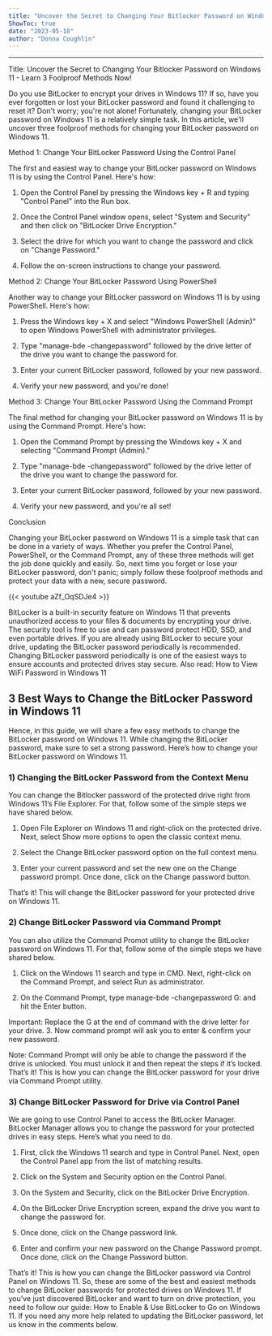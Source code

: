 ```yaml
---
title: "Uncover the Secret to Changing Your Bitlocker Password on Windows 11 - Learn 3 Foolproof Methods Now!"
ShowToc: true 
date: "2023-05-18"
author: "Donna Coughlin"
---
```

*****
Title: Uncover the Secret to Changing Your Bitlocker Password on Windows 11 - Learn 3 Foolproof Methods Now!

Do you use BitLocker to encrypt your drives in Windows 11? If so, have you ever forgotten or lost your BitLocker password and found it challenging to reset it? Don't worry; you're not alone! Fortunately, changing your BitLocker password on Windows 11 is a relatively simple task. In this article, we'll uncover three foolproof methods for changing your BitLocker password on Windows 11.

Method 1: Change Your BitLocker Password Using the Control Panel

The first and easiest way to change your BitLocker password on Windows 11 is by using the Control Panel. Here's how:

1. Open the Control Panel by pressing the Windows key + R and typing "Control Panel" into the Run box.

2. Once the Control Panel window opens, select "System and Security" and then click on "BitLocker Drive Encryption."

3. Select the drive for which you want to change the password and click on "Change Password."

4. Follow the on-screen instructions to change your password.

Method 2: Change Your BitLocker Password Using PowerShell

Another way to change your BitLocker password on Windows 11 is by using PowerShell. Here's how:

1. Press the Windows key + X and select "Windows PowerShell (Admin)" to open Windows PowerShell with administrator privileges.

2. Type "manage-bde -changepassword" followed by the drive letter of the drive you want to change the password for.

3. Enter your current BitLocker password, followed by your new password.

4. Verify your new password, and you're done!

Method 3: Change Your BitLocker Password Using the Command Prompt

The final method for changing your BitLocker password on Windows 11 is by using the Command Prompt. Here's how:

1. Open the Command Prompt by pressing the Windows key + X and selecting "Command Prompt (Admin)."

2. Type "manage-bde -changepassword" followed by the drive letter of the drive you want to change the password for.

3. Enter your current BitLocker password, followed by your new password.

4. Verify your new password, and you're all set!

Conclusion

Changing your BitLocker password on Windows 11 is a simple task that can be done in a variety of ways. Whether you prefer the Control Panel, PowerShell, or the Command Prompt, any of these three methods will get the job done quickly and easily. So, next time you forget or lose your BitLocker password, don't panic; simply follow these foolproof methods and protect your data with a new, secure password.

{{< youtube aZf_OqSDJe4 >}} 



BitLocker is a built-in security feature on Windows 11 that prevents unauthorized access to your files & documents by encrypting your drive. The security tool is free to use and can password protect HDD, SSD, and even portable drives.
If you are already using BitLocker to secure your drive, updating the BitLocker password periodically is recommended. Changing BitLocker password periodically is one of the easiest ways to ensure accounts and protected drives stay secure.
Also read: How to View WiFi Password in Windows 11

 
## 3 Best Ways to Change the BitLocker Password in Windows 11


Hence, in this guide, we will share a few easy methods to change the BitLocker password on Windows 11. While changing the BitLocker password, make sure to set a strong password. Here’s how to change your BitLocker password on Windows 11.

 
### 1) Changing the BitLocker Password from the Context Menu


You can change the Bitlocker password of the protected drive right from Windows 11’s File Explorer. For that, follow some of the simple steps we have shared below.
1. Open File Explorer on Windows 11 and right-click on the protected drive. Next, select Show more options to open the classic context menu.

2. Select the Change BitLocker password option on the full context menu.

3. Enter your current password and set the new one on the Change password prompt. Once done, click on the Change password button.

That’s it! This will change the BitLocker password for your protected drive on Windows 11.

 
### 2) Change BitLocker Password via Command Prompt


You can also utilize the Command Promot utility to change the BitLocker password on Windows 11. For that, follow some of the simple steps we have shared below.
1. Click on the Windows 11 search and type in CMD. Next, right-click on the Command Prompt, and select Run as administrator.

2. On the Command Prompt, type manage-bde -changepassword G: and hit the Enter button.

Important: Replace the G at the end of command with the drive letter for your drive.
3. Now command prompt will ask you to enter & confirm your new password.

Note: Command Prompt will only be able to change the password if the drive is unlocked. You must unlock it and then repeat the steps if it’s locked.
That’s it! This is how you can change the BitLocker password for your drive via Command Prompt utility.

 
### 3) Change BitLocker Password for Drive via Control Panel


We are going to use Control Panel to access the BitLocker Manager. BitLocker Manager allows you to change the password for your protected drives in easy steps. Here’s what you need to do.
1. First, click the Windows 11 search and type in Control Panel. Next, open the Control Panel app from the list of matching results.

2. Click on the System and Security option on the Control Panel.

3. On the System and Security, click on the BitLocker Drive Encryption.

4. On the BitLocker Drive Encryption screen, expand the drive you want to change the password for.

5. Once done, click on the Change password link.

6. Enter and confirm your new password on the Change Password prompt. Once done, click on the Change Password button.

That’s it! This is how you can change the BitLocker password via Control Panel on Windows 11.
So, these are some of the best and easiest methods to change BitLocker passwords for protected drives on Windows 11. If you’ve just discovered BitLocker and want to turn on drive protection, you need to follow our guide: How to Enable & Use BitLocker to Go on Windows 11. If you need any more help related to updating the BitLocker password, let us know in the comments below.




